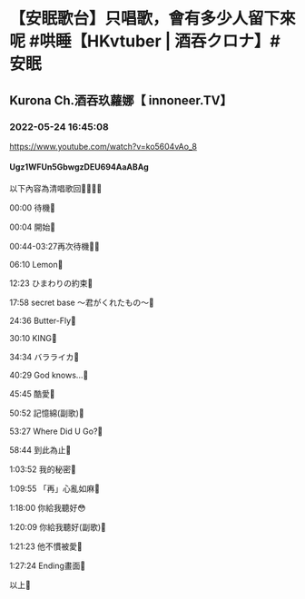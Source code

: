 # 【安眠歌台】只唱歌，會有多少人留下來呢 #哄睡【HKvtuber | 酒吞クロナ】#安眠

## Kurona Ch.酒吞玖蘿娜【 innoneer.TV】

### 2022-05-24 16:45:08

https://www.youtube.com/watch?v=ko5604vAo_8

#### Ugz1WFUn5GbwgzDEU694AaABAg

以下內容為清唱歌回💜🖤💜🖤

00:00 待機💜

00:04 開始🖤

00:44-03:27再次待機💜🖤

06:10 Lemon💜

12:23 ひまわりの約束🖤

17:58 secret base 〜君がくれたもの〜💜

24:36 Butter-Fly🖤

30:10 KING💜

34:34 バラライカ🤣

40:29 God knows...🖤

45:45 酷愛💜

50:52 記憶綿(副歌)🖤

53:27 Where Did U Go?💜

58:44 到此為止🖤

1:03:52 我的秘密💜

1:09:55 「再」心亂如麻🖤

1:18:00 你給我聽好😳

1:20:09 你給我聽好(副歌)💜

1:21:23 他不慣被愛🖤

1:27:24 Ending畫面💜

以上🙇

